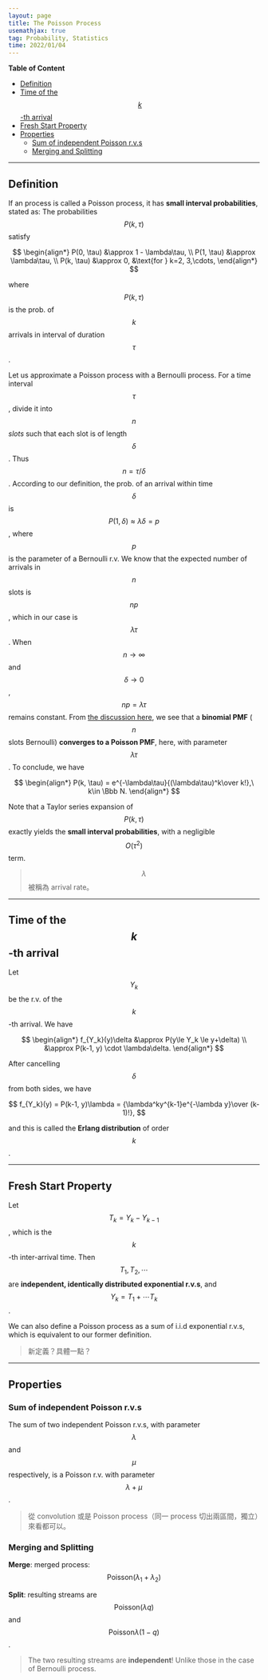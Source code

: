 ```yaml
---
layout: page
title: The Poisson Process
usemathjax: true
tag: Probability, Statistics
time: 2022/01/04
---
```


**Table of Content**
- [Definition](#definition)
- [Time of the $$k$$-th arrival](#time-of-the-k-th-arrival)
- [Fresh Start Property](#fresh-start-property)
- [Properties](#properties)
  - [Sum of independent Poisson r.v.s](#sum-of-independent-poisson-rvs)
  - [Merging and Splitting](#merging-and-splitting)

---

## Definition

If an process is called a Poisson process, it has **small interval probabilities**, stated as: The probabilities $$P(k, \tau)$$ satisfy

$$
\begin{align*}
P(0, \tau) &\approx 1 - \lambda\tau,  \\
P(1, \tau) &\approx \lambda\tau, \\
P(k, \tau) &\approx 0, &\text{for } k=2, 3,\cdots,
\end{align*}
$$

where $$P(k, \tau)$$ is the prob. of $$k$$ arrivals in interval of duration $$\tau$$.

Let us approximate a Poisson process with a Bernoulli process. For a time interval $$\tau$$, divide it into $$n$$ *slots* such that each slot is of length $$\delta$$. Thus $$n = \tau / \delta$$. According to our definition, the prob. of an arrival within time $$\delta$$ is $$P(1, \delta) \approx \lambda\delta = p$$, where $$p$$ is the parameter of a Bernoulli r.v. We know that the expected number of arrivals in $$n$$ slots is $$np$$, which in our case is $$\lambda\tau$$. When $$n\to \infty$$ and $$\delta\to 0$$, $$np = \lambda\tau$$ remains constant. From [the discussion here](../2-discrete-rv/#poisson), we see that a **binomial PMF** ($$n$$ slots Bernoulli) **converges to a Poisson PMF**, here, with parameter $$\lambda\tau$$. To conclude, we have

$$
\begin{align*}
P(k, \tau) = e^{-\lambda\tau}{(\lambda\tau)^k\over k!},\ k\in \Bbb N.
\end{align*}
$$

Note that a Taylor series expansion of $$P(k, \tau)$$ exactly yields the **small interval probabilities**, with a negligible $$O(\tau^2)$$ term.

> $$\lambda$$ 被稱為 arrival rate。

---

## Time of the $$k$$-th arrival

Let $$Y_k$$ be the r.v. of the $$k$$-th arrival. We have 

$$
\begin{align*}
f_{Y_k}(y)\delta &\approx P(y\le Y_k \le y+\delta) \\
&\approx P(k-1, y) \cdot \lambda\delta.
\end{align*}
$$

After cancelling $$\delta$$ from both sides, we have

$$
f_{Y_k}(y) = P(k-1, y)\lambda = {\lambda^ky^{k-1}e^{-\lambda y}\over (k-1)!}, 
$$

and this is called the **Erlang distribution** of order $$k$$.

---

## Fresh Start Property

Let $$T_k = Y_k - Y_{k-1}$$, which is the $$k$$-th inter-arrival time. Then $$T_1, T_2, \cdots$$ are **independent, identically distributed exponential r.v.s**, and $$Y_k = T_1+\cdots T_k$$. 

We can also define a Poisson process as a sum of i.i.d exponential r.v.s, which is equivalent to our former definition.

> 新定義？具體一點？

---

## Properties
### Sum of independent Poisson r.v.s

The sum of two independent Poisson r.v.s, with parameter $$\lambda$$ and $$\mu$$ respectively, is a Poisson r.v. with parameter $$\lambda + \mu$$.

> 從 convolution 或是 Poisson process（同一 process 切出兩區間，獨立）來看都可以。

### Merging and Splitting

**Merge**: merged process: $$\text{Poisson}(\lambda_1+\lambda_2)$$

**Split**: resulting streams are $$\text{Poisson}(\lambda q)$$ and $$\text{Poisson}\lambda(1-q)$$.

> The two resulting streams are **independent**! Unlike those in the case of Bernoulli process.